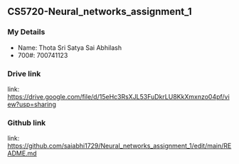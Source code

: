 ## CS5720-Neural_networks_assignment_1

### My Details

- Name: Thota Sri Satya Sai Abhilash
- 700#: 700741123

### Drive link
link: https://drive.google.com/file/d/15eHc3RsXJL53FuDkrLU8KkXmxnzo04pf/view?usp=sharing

### Github link 
link: https://github.com/saiabhi1729/Neural_networks_assignment_1/edit/main/README.md
